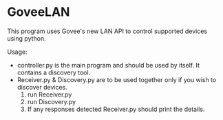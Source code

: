 # GoveeLAN
This program uses Govee's new LAN API to control supported devices using python.

Usage:
- controller.py is the main program and should be used by itself. It contains a discovery tool.
- Receiver.py & Discovery.py are to be used together only if you wish to discover devices.
    1. run Receiver.py
    2. run Discovery.py
    3. If any responses detected Receiver.py should print the details.